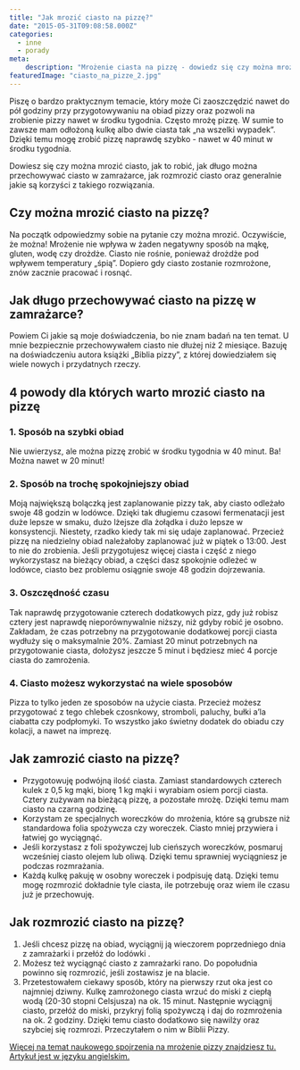 ```yaml
---
title: "Jak mrozić ciasto na pizzę?"
date: "2015-05-31T09:08:58.000Z"
categories: 
  - inne
  - porady
meta: 
    description: "Mrożenie ciasta na pizzę - dowiedz się czy można mrozić ciasto, jak to robić, jak długo przechowywać ciasto w zamrażarce i jak rozmrozić ciasto"
featuredImage: "ciasto_na_pizze_2.jpg"
---
```


Piszę o bardzo praktycznym temacie, który może Ci zaoszczędzić nawet do pół godziny przy przygotowywaniu na obiad pizzy oraz pozwoli na zrobienie pizzy nawet w środku tygodnia. Często mrożę pizzę. W sumie to zawsze mam odłożoną kulkę albo dwie ciasta tak „na wszelki wypadek”. Dzięki temu mogę zrobić pizzę naprawdę szybko - nawet w 40 minut w środku tygodnia.

Dowiesz się czy można mrozić ciasto, jak to robić, jak długo można przechowywać ciasto w zamrażarce, jak rozmrozić ciasto oraz generalnie jakie są korzyści z takiego rozwiązania.

## Czy można mrozić ciasto na pizzę?

Na początk odpowiedzmy sobie na pytanie czy można mrozić. Oczywiście, że można! Mrożenie nie wpływa w żaden negatywny sposób na mąkę, gluten, wodę czy drożdże. Ciasto nie rośnie, ponieważ drożdże pod wpływem temperatury „śpią”. Dopiero gdy ciasto zostanie rozmrożone, znów zacznie pracować i rosnąć.

## Jak długo przechowywać ciasto na pizzę w zamrażarce?

Powiem Ci jakie są moje doświadczenia, bo nie znam badań na ten temat. U mnie bezpiecznie przechowywałem ciasto nie dłużej niż 2 miesiące. Bazuję na doświadczeniu autora książki „Biblia pizzy”, z której dowiedziałem się wiele nowych i przydatnych rzeczy.

## 4 powody dla których warto mrozić ciasto na pizzę

### 1\. Sposób na szybki obiad

Nie uwierzysz, ale można pizzę zrobić w środku tygodnia w 40 minut. Ba! Można nawet w 20 minut!

### 2\. Sposób na trochę spokojniejszy obiad

Moją największą bolączką jest zaplanowanie pizzy tak, aby ciasto odleżało swoje 48 godzin w lodówce. Dzięki tak długiemu czasowi fermenatacji jest duże lepsze w smaku, dużo lżejsze dla żołądka i dużo lepsze w konsystencji. Niestety, rzadko kiedy tak mi się udaje zaplanować. Przecież pizzę na niedzielny obiad należałoby zaplanować już w piątek o 13:00. Jest to nie do zrobienia. Jeśli przygotujesz więcej ciasta i część z niego wykorzystasz na bieżący obiad, a części dasz spokojnie odleżeć w lodówce, ciasto bez problemu osiągnie swoje 48 godzin dojrzewania.

### 3\. Oszczędność czasu

Tak naprawdę przygotowanie czterech dodatkowych pizz, gdy już robisz cztery jest naprawdę nieporównywalnie niższy, niż gdyby robić je osobno. Zakładam, że czas potrzebny na przygotowanie dodatkowej porcji ciasta wydłuży się o maksymalnie 20%. Zamiast 20 minut potrzebnych na przygotowanie ciasta, dołożysz jeszcze 5 minut i będziesz mieć 4 porcje ciasta do zamrożenia.

### 4\. Ciasto możesz wykorzystać na wiele sposobów

Pizza to tylko jeden ze sposobów na użycie ciasta. Przecież możesz przygotować z tego chlebek czosnkowy, stromboli, paluchy, bułki a’la ciabatta czy podpłomyki. To wszystko jako świetny dodatek do obiadu czy kolacji, a nawet na imprezę.

## Jak zamrozić ciasto na pizzę?

- Przygotowuję podwójną ilość ciasta. Zamiast standardowych czterech kulek z 0,5 kg mąki, biorę 1 kg mąki i wyrabiam osiem porcji ciasta. Cztery zużywam na bieżącą pizzę, a pozostałe mrożę. Dzięki temu mam ciasto na czarną godzinę.
- Korzystam ze specjalnych woreczków do mrożenia, które są grubsze niż standardowa folia spożywcza czy woreczek. Ciasto mniej przywiera i łatwiej go wyciągnąć.
- Jeśli korzystasz z foli spożywczej lub cieńszych woreczków, posmaruj wcześniej ciasto olejem lub oliwą. Dzięki temu sprawniej wyciągniesz je podczas rozmrażania.
- Każdą kulkę pakuję w osobny woreczek i podpisuję datą. Dzięki temu mogę rozmrozić dokładnie tyle ciasta, ile potrzebuję oraz wiem ile czasu już je przechowuję.

## Jak rozmrozić ciasto na pizzę?

1. Jeśli chcesz pizzę na obiad, wyciągnij ją wieczorem poprzedniego dnia z zamrażarki i przełóż do lodówki .
2. Możesz też wyciągnąć ciasto z zamrażarki rano. Do popołudnia powinno się rozmrozić, jeśli zostawisz je na blacie.
3. Przetestowałem ciekawy sposób, który na pierwszy rzut oka jest co najmniej dziwny. Kulkę zamrożonego ciasta wrzuć do miski z ciepłą wodą (20-30 stopni Celsjusza) na ok. 15 minut. Następnie wyciągnij ciasto, przełóż do miski, przykryj folią spożywczą i daj do rozmrożenia na ok. 2 godziny. Dzięki temu ciasto dodatkowo się nawilży oraz szybciej się rozmrozi. Przeczytałem o nim w Biblii Pizzy.

[Więcej na temat naukowego spojrzenia na mrożenie pizzy znajdziesz tu. Artykuł jest w języku angielskim.](http://www.seriouseats.com/2013/01/ask-the-food-lab-whats-the-best-way-to-freeze-pizza-dough.html)
